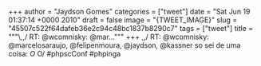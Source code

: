
+++
author = "Jaydson Gomes"
categories = ["tweet"]
date = "Sat Jun 19 01:37:14 +0000 2010"
draft = false
image = "{TWEET_IMAGE}"
slug = "45507c522f64dafeb36e2c94c48bc1837b8290c7"
tags = ["tweet"]
title = """&#92;,,/ RT: @wcomnisky: @mar..."""
+++
\,,/ RT: @wcomnisky: @marcelosaraujo, @felipenmoura, @jaydson, @kassner  so sei de uma coisa: _O_  O/   #phpscConf #phpinga
